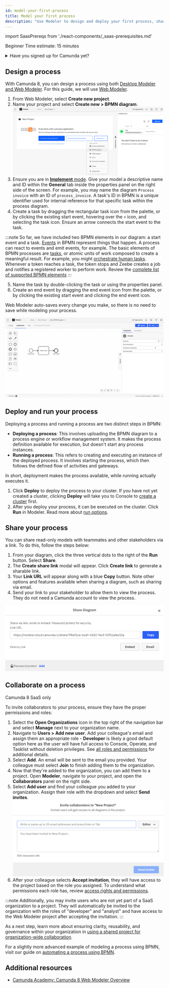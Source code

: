 ```yaml
---
id: model-your-first-process
title: Model your first process
description: "Use Modeler to design and deploy your first process, share your process, and collaborate on a process."
---
```


import SaasPrereqs from './react-components/\_saas-prerequisites.md'

<span class="badge badge--beginner">Beginner</span>
<span class="badge badge--medium">Time estimate: 15 minutes</span>

<details>
   <summary>Have you signed up for Camunda yet?</summary>
   <SaasPrereqs/>
</details>

## Design a process

With Camunda 8, you can design a process using both [Desktop Modeler and Web Modeler](/components/modeler/about-modeler.md). For this guide, we will use [Web Modeler](../components/modeler/about-modeler.md).

1. From Web Modeler, select **Create new project**.
2. Name your project and select **Create new > BPMN diagram**.
   ![blank project create bpmn diagram](./img/blank-project.png)
3. Ensure you are in [**Implement** mode](/components/modeler/web-modeler/implement-your-process.md). Give your model a descriptive name and ID within the **General** tab inside the properties panel on the right side of the screen. For example, you may name the diagram `Process invoice` with an ID of `process_invoice`. A task's ID in BPMN is a unique identifier used for internal reference for that specific task within the process diagram.
4. Create a task by dragging the rectangular task icon from the palette, or by clicking the existing start event, hovering over the `+` icon, and selecting the task icon. Ensure an arrow connects the start event to the task.

:::note
So far, we have included two BPMN elements in our diagram: a start event and a task. [Events](/components/modeler/bpmn/events.md) in BPMN represent things that happen. A process can react to events and emit events, for example. The basic elements of BPMN processes are [tasks](/components/modeler/bpmn/tasks.md), or atomic units of work composed to create a meaningful result. For example, you might [orchestrate human tasks](/guides/getting-started-orchestrate-human-tasks.md). Whenever a token reaches a task, the token stops and Zeebe creates a job and notifies a registered worker to perform work. Review the [complete list of supported BPMN elements](/components/modeler/bpmn/bpmn-coverage.md)
:::

5. Name the task by double-clicking the task or using the properties panel.
6. Create an end event by dragging the end event icon from the palette, or by clicking the existing start event and clicking the end event icon.

Web Modeler auto-saves every change you make, so there is no need to save while modeling your process.

![simple process](./img/simple-task-creation.png)

## Deploy and run your process

Deploying a process and running a process are two distinct steps in BPMN:

- **Deploying a process**: This involves uploading the BPMN diagram to a process engine or workflow management system. It makes the process definition available for execution, but doesn't start any process instances.
- **Running a process**: This refers to creating and executing an instance of the deployed process. It involves starting the process, which then follows the defined flow of activities and gateways.

In short, deployment makes the process available, while running actually executes it.

1. Click **Deploy** to deploy the process to your cluster. If you have not yet created a cluster, clicking **Deploy** will take you to Console to [create a cluster](create-cluster.md) first.
2. After you deploy your process, it can be executed on the cluster. Click **Run** in Modeler. Read more about [run options](/components/modeler/web-modeler/run-or-publish-your-process.md).

## Share your process

You can share read-only models with teammates and other stakeholders via a link. To do this, follow the steps below:

1. From your diagram, click the three vertical dots to the right of the **Run** button. Select **Share**.
2. The **Create share link** modal will appear. Click **Create link** to generate a sharable link.
3. Your **Link URL** will appear along with a blue **Copy** button. Note other options and features available when sharing a diagram, such as sharing via email.
4. Send your link to your stakeholder to allow them to view the process. They do not need a Camunda account to view the process.

![share link sample](./img/share-link.png)

## Collaborate on a process

<span class="badge badge--cloud">Camunda 8 SaaS only</span>

To invite collaborators to your process, ensure they have the proper permissions and roles:

1. Select the **Open Organizations** icon in the top right of the navigation bar and select **Manage** next to your organization name.
2. Navigate to **Users > Add new user**. Add your colleague's email and assign them an appropriate role - **Developer** is likely a good default option here as the user will have full access to Console, Operate, and Tasklist without deletion privileges. See [all roles and permissions](/components/console/manage-organization/manage-users.md#roles-and-permissions) for additional details.
3. Select **Add**. An email will be sent to the email you provided. Your colleague must select **Join** to finish adding them to the organization.
4. Now that they're added to the organization, you can add them to a project. Open **Modeler**, navigate to your project, and open the **Collaborators** panel on the right side.
5. Select **Add user** and find your colleague you added to your organization. Assign their role with the dropdown and select **Send invites**.
   ![add new user](./img/invite-collaborators.png)
6. After your colleague selects **Accept invitation**, they will have access to the project based on the role you assigned. To understand what permissions each role has, review [access rights and permissions](/components/modeler/web-modeler/collaboration.md#access-rights-and-permissions).

:::note
Additionally, you may invite users who are not yet part of a SaaS organization to a project. They will automatically be invited to the organization with the roles of "developer" and "analyst" and have access to the Web Modeler project after accepting the invitation.
:::

As a next step, learn more about ensuring clarity, reusability, and governance within your organization in [using a shared project for organization-wide collaboration](/guides/use-shared-project-for-organization-wide-collaboration.md).

For a slightly more advanced example of modeling a process using BPMN, visit our guide on [automating a process using BPMN](/guides/automating-a-process-using-bpmn.md).

## Additional resources

- [Camunda Academy: Camunda 8 Web Modeler Overview](https://academy.camunda.com/c8-web-modeler-overview)

